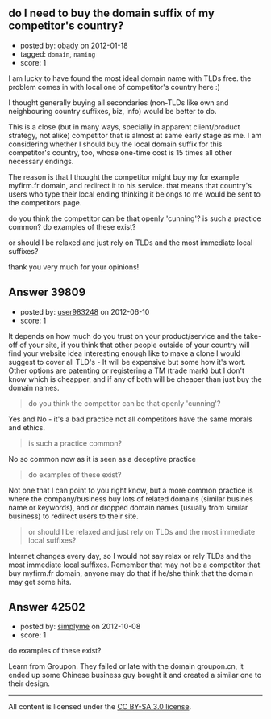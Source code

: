 ## do I need to buy the domain suffix of my competitor's country?

- posted by: [obady](https://stackexchange.com/users/-1/15691-obady) on 2012-01-18
- tagged: `domain`, `naming`
- score: 1

 
I am lucky to have found the most ideal domain name with TLDs free. the problem comes in with local one of competitor's country here :)

I thought generally buying all secondaries (non-TLDs like own and neighbouring country suffixes, biz, info) would be better to do.

This is a close (but in many ways, specially in apparent client/product strategy, not alike) competitor that is almost at same early stage as me. I am considering whether I should buy the local domain suffix for this competitor's country, too, whose one-time cost is 15 times all other necessary endings. 

The reason is that I thought the competitor might buy my for example myfirm.fr domain, and redirect it to his service. that means that country's users who type their local ending thinking it belongs to me would be sent to the competitors page.

do you think the competitor can be that openly 'cunning'? is such a practice common? do examples of these exist?

or should I be relaxed and just rely on TLDs and the most immediate local suffixes?

thank you very much for your opinions!



## Answer 39809

- posted by: [user983248](https://stackexchange.com/users/-1/17900-user983248) on 2012-06-10
- score: 1

It depends on how much do you trust on your product/service and the take-off of your site, if you think that other people outside of your country will find your website idea interesting enough like to make a clone I would suggest to cover all TLD's - It will be expensive but some how it's wort. Other options are patenting or registering a TM (trade mark) but I don't know which is cheapper, and if any of both will be cheaper than just buy the domain names.

> do you think the competitor can be that openly 'cunning'?

Yes and No - it's a bad practice not all competitors have the same morals and ethics.

> is such a practice common?

No so common now as it is seen as a deceptive practice

> do examples of these exist?

Not one that I can point to you right know, but a more common practice is where the company/business buy lots of related domains (similar busines name or keywords), and or dropped domain names (usually from similar business) to redirect users to their site.

> or should I be relaxed and just rely on TLDs and the most immediate
> local suffixes?

Internet changes every day, so I would not say relax or rely TLDs and the most immediate local suffixes. Remember that may not be a competitor that buy myfirm.fr domain, anyone may do that if he/she think that the domain may get some hits.

 





## Answer 42502

- posted by: [simplyme](https://stackexchange.com/users/-1/11458-simplyme) on 2012-10-08
- score: 1

do examples of these exist?

Learn from Groupon.
They failed or late with the domain groupon.cn, it ended up some Chinese business guy bought it and created a similar one to their design.




---

All content is licensed under the [CC BY-SA 3.0 license](https://creativecommons.org/licenses/by-sa/3.0/).
